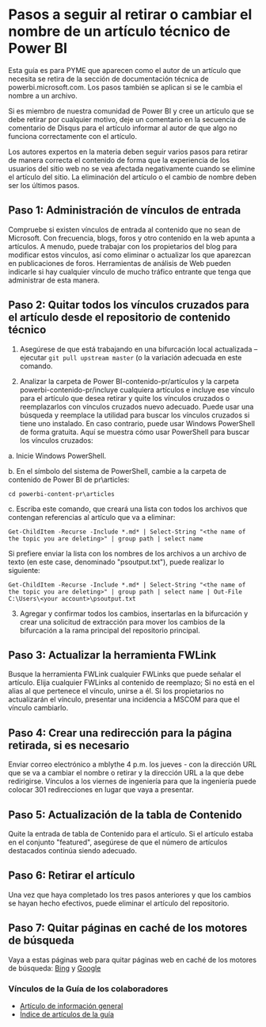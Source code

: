 <properties pageTitle="Comandos de GIT para almacenar provisionalmente un artículo nuevo o actualizado" description="Pasos para la retirada y cambiar el nombre de los artículos." metaKeywords="" services="" solutions="" documentationCenter="" authors="mblythe" videoId="" scriptId="" manager="dongill" />

<tags ms.service="contributor-guide" ms.devlang="" ms.topic="article" ms.tgt_pltfrm="" ms.workload="" ms.date="09/09/2015" ms.author="mblythe" />

# Pasos a seguir al retirar o cambiar el nombre de un artículo técnico de Power BI

Esta guía es para PYME que aparecen como el autor de un artículo que necesita se retira de la sección de documentación técnica de powerbi.microsoft.com. Los pasos también se aplican si se le cambia el nombre a un archivo.

Si es miembro de nuestra comunidad de Power BI y cree un artículo que se debe retirar por cualquier motivo, deje un comentario en la secuencia de comentario de Disqus para el artículo informar al autor de que algo no funciona correctamente con el artículo.

Los autores expertos en la materia deben seguir varios pasos para retirar de manera correcta el contenido de forma que la experiencia de los usuarios del sitio web no se vea afectada negativamente cuando se elimine el artículo del sitio. La eliminación del artículo o el cambio de nombre deben ser los últimos pasos.

## Paso 1: Administración de vínculos de entrada

Compruebe si existen vínculos de entrada al contenido que no sean de Microsoft. Con frecuencia, blogs, foros y otro contenido en la web apunta a artículos. A menudo, puede trabajar con los propietarios del blog para modificar estos vínculos, así como eliminar o actualizar los que aparezcan en publicaciones de foros. Herramientas de análisis de Web pueden indicarle si hay cualquier vínculo de mucho tráfico entrante que tenga que administrar de esta manera.

## Paso 2: Quitar todos los vínculos cruzados para el artículo desde el repositorio de contenido técnico

1. Asegúrese de que está trabajando en una bifurcación local actualizada – ejecutar `git pull upstream master` (o la variación adecuada en este comando.

2.  Analizar la carpeta de Power BI-contenido-pr/artículos y la carpeta powerbi-contenido-pr/incluye cualquiera artículos e incluye ese vínculo para el artículo que desea retirar y quite los vínculos cruzados o reemplazarlos con vínculos cruzados nuevo adecuado. Puede usar una búsqueda y reemplace la utilidad para buscar los vínculos cruzados si tiene uno instalado. En caso contrario, puede usar Windows PowerShell de forma gratuita. Aquí se muestra cómo usar PowerShell para buscar los vínculos cruzados:

 a. Inicie Windows PowerShell.

 b. En el símbolo del sistema de PowerShell, cambie a la carpeta de contenido de Power BI de pr\articles:

 `cd powerbi-content-pr\articles`

 c. Escriba este comando, que creará una lista con todos los archivos que contengan referencias al artículo que va a eliminar:

 `Get-ChildItem -Recurse -Include *.md* | Select-String "<the name of the topic you are deleting>" | group path | select name`

  Si prefiere enviar la lista con los nombres de los archivos a un archivo de texto (en este case, denominado "psoutput.txt"), puede realizar lo siguiente:

  `Get-ChildItem -Recurse -Include *.md* | Select-String "<the name of the topic you are deleting>" | group path | select name | Out-File C:\Users\<your account>\psoutput.txt`

3. Agregar y confirmar todos los cambios, insertarlas en la bifurcación y crear una solicitud de extracción para mover los cambios de la bifurcación a la rama principal del repositorio principal.

## Paso 3: Actualizar la herramienta FWLink

Busque la herramienta FWLink cualquier FWLinks que puede señalar el artículo. Elija cualquier FWLinks al contenido de reemplazo; Si no está en el alias al que pertenece el vínculo, unirse a él. Si los propietarios no actualizarán el vínculo, presentar una incidencia a MSCOM para que el vínculo cambiarlo.

## Paso 4: Crear una redirección para la página retirada, si es necesario

Enviar correo electrónico a mblythe 4 p.m. los jueves - con la dirección URL que se va a cambiar el nombre o retirar y la dirección URL a la que debe redirigirse. Vínculos a los viernes de ingeniería para que la ingeniería puede colocar 301 redirecciones en lugar que vaya a presentar.

## Paso 5: Actualización de la tabla de Contenido

Quite la entrada de tabla de Contenido para el artículo. Si el artículo estaba en el conjunto "featured", asegúrese de que el número de artículos destacados continúa siendo adecuado.

## Paso 6: Retirar el artículo

Una vez que haya completado los tres pasos anteriores y que los cambios se hayan hecho efectivos, puede eliminar el artículo del repositorio.

## Paso 7: Quitar páginas en caché de los motores de búsqueda

Vaya a estas páginas web para quitar páginas web en caché de los motores de búsqueda: [Bing](https://www.bing.com/webmaster/tools/content-removal?rflid=1) y [Google](https://www.google.com/webmasters/tools/removals?pli=1)


### Vínculos de la Guía de los colaboradores

- [Artículo de información general](./../README.md)
- [Índice de artículos de la guía](./contributor-guide-index.md)

